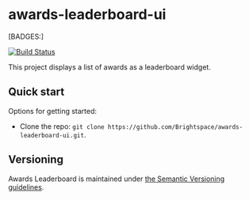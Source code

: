 # awards-leaderboard-ui
[BADGES:]

[![Build Status][CI Badge]][CI Branch] 

This project displays a list of awards as a leaderboard widget.

## Quick start

Options for getting started:

* Clone the repo: `git clone https://github.com/Brightspace/awards-leaderboard-ui.git`.

## Versioning

Awards Leaderboard is maintained under [the Semantic Versioning guidelines](http://semver.org/).
<!-- links -->
[CI Branch]:https://travis-ci.com/Brightspace/awards-leaderboard-ui
[CI Badge]:https://travis-ci.com/Brightspace/awards-leaderboard-ui.svg?token=zP8A4cpDoGGHonhCHpEN&branch=master
